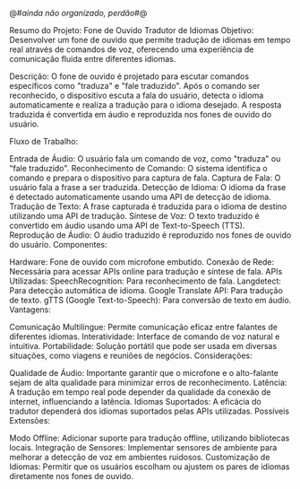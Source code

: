 @#*ainda não organizado, perdão*#@

Resumo do Projeto: Fone de Ouvido Tradutor de Idiomas
Objetivo: Desenvolver um fone de ouvido que permite tradução de idiomas em tempo real através de comandos de voz, oferecendo uma experiência de comunicação fluida entre diferentes idiomas.

Descrição: O fone de ouvido é projetado para escutar comandos específicos como "traduza" e "fale traduzido". Após o comando ser reconhecido, o dispositivo escuta a fala do usuário, detecta o idioma automaticamente e realiza a tradução para o idioma desejado. A resposta traduzida é convertida em áudio e reproduzida nos fones de ouvido do usuário.

Fluxo de Trabalho:

Entrada de Áudio: O usuário fala um comando de voz, como "traduza" ou "fale traduzido".
Reconhecimento de Comando: O sistema identifica o comando e prepara o dispositivo para captura de fala.
Captura de Fala: O usuário fala a frase a ser traduzida.
Detecção de Idioma: O idioma da frase é detectado automaticamente usando uma API de detecção de idioma.
Tradução de Texto: A frase capturada é traduzida para o idioma de destino utilizando uma API de tradução.
Síntese de Voz: O texto traduzido é convertido em áudio usando uma API de Text-to-Speech (TTS).
Reprodução de Áudio: O áudio traduzido é reproduzido nos fones de ouvido do usuário.
Componentes:

Hardware: Fone de ouvido com microfone embutido.
Conexão de Rede: Necessária para acessar APIs online para tradução e síntese de fala.
APIs Utilizadas:
SpeechRecognition: Para reconhecimento de fala.
Langdetect: Para detecção automática de idioma.
Google Translate API: Para tradução de texto.
gTTS (Google Text-to-Speech): Para conversão de texto em áudio.
Vantagens:

Comunicação Multilíngue: Permite comunicação eficaz entre falantes de diferentes idiomas.
Interatividade: Interface de comando de voz natural e intuitiva.
Portabilidade: Solução portátil que pode ser usada em diversas situações, como viagens e reuniões de negócios.
Considerações:

Qualidade de Áudio: Importante garantir que o microfone e o alto-falante sejam de alta qualidade para minimizar erros de reconhecimento.
Latência: A tradução em tempo real pode depender da qualidade da conexão de internet, influenciando a latência.
Idiomas Suportados: A eficácia do tradutor dependerá dos idiomas suportados pelas APIs utilizadas.
Possíveis Extensões:

Modo Offline: Adicionar suporte para tradução offline, utilizando bibliotecas locais.
Integração de Sensores: Implementar sensores de ambiente para melhorar a detecção de voz em ambientes ruidosos.
Customização de Idiomas: Permitir que os usuários escolham ou ajustem os pares de idiomas diretamente nos fones de ouvido.
